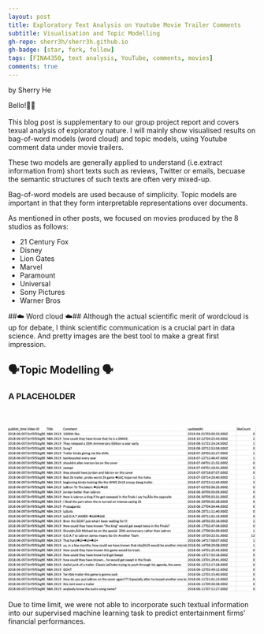 ```yaml
---
layout: post
title: Exploratory Text Analysis on Youtube Movie Trailer Comments
subtitle: Visualisation and Topic Modelling
gh-repo: sherr3h/sherr3h.github.io
gh-badge: [star, fork, follow]
tags: [FINA4350, text analysis, YouTube, comments, movies]
comments: true
---
```

by Sherry He

Bello!👋🏽<br /><br />
This blog post is supplementary to our group project report and covers texual analysis of exploratory nature. I will mainly show visualised results on bag-of-word models (word cloud) and topic models, using Youtube comment data under movie trailers. 

These two models are generally applied to understand (i.e.extract information from) short texts such as reviews, Twitter or emails, becuase the semantic structures of such texts are often very mixed-up.

Bag-of-word models are used because of simplicity. Topic models are important in that they form interpretable representations over documents.

As mentioned in other posts, we focused on movies produced by the 8 studios as follows:
* 21 Century Fox
* Disney
* Lion Gates
* Marvel
* Paramount 
* Universal
* Sony Pictures
* Warner Bros

##☁️ Word cloud ☁️## 
Although the actual scientific merit of wordcloud is up for debate, I think scientific communication is a crucial part in data science. And pretty images are the best tool to make a great first impression.

## 🗣️Topic Modelling 🗣️ ## 

### A PLACEHOLDER ### 
<br /><br />
![try](/img/output_nba.png)

Due to time limit, we were not able to incorporate such textual information into our supervised machine learning task to predict entertainment firms' financial performances.
